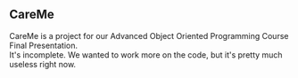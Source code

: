 ## CareMe
CareMe is a project for our Advanced Object Oriented Programming Course Final Presentation. </br>
It's incomplete. We wanted to work more on the code, but it's pretty much useless right now.
